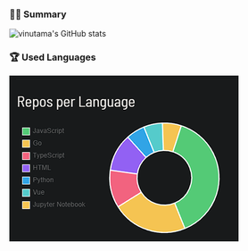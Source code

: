 ### 👨‍💻 Summary
![vinutama's GitHub stats](https://github-readme-stats.vercel.app/api?username=vinutama&show_icons=true&theme=dark&rank_icon=github)


### 🏆 Used Languages
![Top Langs](https://github.com/vinutama/vinutama/blob/main/used_lang.png?raw=true)

<!--
**vinutama/vinutama** is a ✨ _special_ ✨ repository because its `README.md` (this file) appears on your GitHub profile.

Here are some ideas to get you started:

- 🔭 I’m currently working on ...
- 🌱 I’m currently learning ...
- 👯 I’m looking to collaborate on ...
- 🤔 I’m looking for help with ...
- 💬 Ask me about ...
- 📫 How to reach me: ...
- 😄 Pronouns: ...
- ⚡ Fun fact: ...
-->

